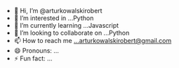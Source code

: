 - 👋 Hi, I’m @arturkowalskirobert
- 👀 I’m interested in ...Python
- 🌱 I’m currently learning ...Javascript
- 💞️ I’m looking to collaborate on ...Python
- 📫 How to reach me ...arturkowalskirobert@gmail.com
- 😄 Pronouns: ...
- ⚡ Fun fact: ...

<!---
arturkowalskirobert/arturkowalskirobert is a ✨ special ✨ repository because its `README.md` (this file) appears on your GitHub profile.
You can click the Preview link to take a look at your changes.
--->
